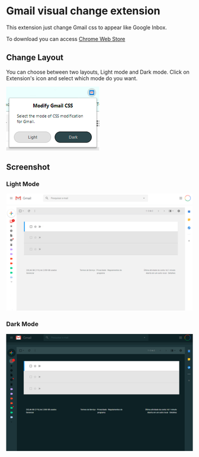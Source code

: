 # Gmail visual change extension

This extension just change Gmail css to appear like Google Inbox.

To download you can access [Chrome Web Store](https://chrome.google.com/webstore/detail/modify-gmail-css/bfijmnifafbaiionejangopoppmpiimi)

## Change Layout

You can choose between two layouts, Light mode and Dark mode.
Click on Extension's icon and select which mode do you want.

![Selecting layout mode](image/selecting-layout.png)

## Screenshot

### Light Mode

![Light](image/screenshot.png)

### Dark Mode

![Dark](image/screenshot-dark.png)
